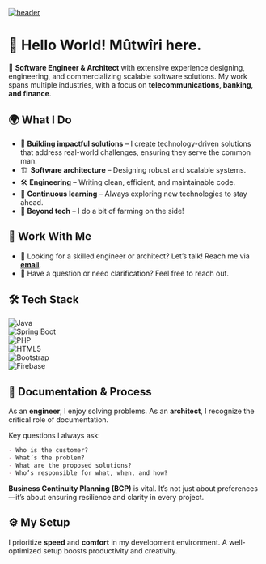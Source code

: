 [![header](https://pbs.twimg.com/profile_banners/291846744/1533984215/1500x500)](https://patric.xyz)

# 👋 Hello World! Mûtwîri here.  

🚀 **Software Engineer & Architect** with extensive experience designing, engineering, and commercializing scalable software solutions. My work spans multiple industries, with a focus on **telecommunications, banking, and finance**.  

## 🌍 What I Do  

- 🔭 **Building impactful solutions** – I create technology-driven solutions that address real-world challenges, ensuring they serve the common man.  
- 🏗️ **Software architecture** – Designing robust and scalable systems.  
- 🛠️ **Engineering** – Writing clean, efficient, and maintainable code.  
- 📖 **Continuous learning** – Always exploring new technologies to stay ahead.  
- 🌱 **Beyond tech** – I do a bit of farming on the side!  

## 🤝 Work With Me  

- 💼 Looking for a skilled engineer or architect? Let’s talk! Reach me via **[email](mailto:dev@patric.xyz)**.  
- 💬 Have a question or need clarification? Feel free to reach out.  

## 🛠 Tech Stack  

![Java](https://img.shields.io/badge/Java-ED8B00?style=for-the-badge&logo=openjdk&logoColor=white)  
![Spring Boot](https://img.shields.io/badge/SpringBoot-6DB33F?style=flat-square&logo=Spring&logoColor=white)  
![PHP](https://img.shields.io/badge/-PHP-000000?style=flat&logo=php&logoColor=#777BB4)  
![HTML5](https://img.shields.io/badge/-HTML5-000000?style=flat&logo=html5&logoColor=#E34F26)  
![Bootstrap](https://img.shields.io/badge/-Bootstrap-000000?style=flat&logo=bootstrap&logoColor=#7952B3)  
![Firebase](https://img.shields.io/badge/-Firebase-000000?style=flat&logo=firebase&logoColor=#FFCA28)  

## 📃 Documentation & Process  

As an **engineer**, I enjoy solving problems. As an **architect**, I recognize the critical role of documentation.  

Key questions I always ask:  
```markdown
- Who is the customer?
- What’s the problem?
- What are the proposed solutions?
- Who’s responsible for what, when, and how?
```
**Business Continuity Planning (BCP)** is vital. It’s not just about preferences—it’s about ensuring resilience and clarity in every project.  

## ⚙️ My Setup  

I prioritize **speed** and **comfort** in my development environment. A well-optimized setup boosts productivity and creativity.  
